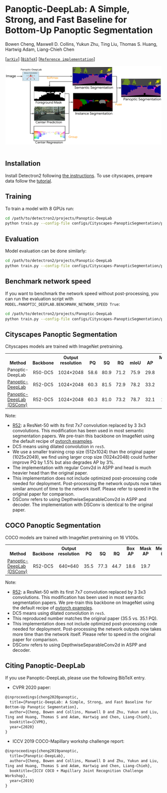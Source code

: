 # Panoptic-DeepLab: A Simple, Strong, and Fast Baseline for Bottom-Up Panoptic Segmentation

Bowen Cheng, Maxwell D. Collins, Yukun Zhu, Ting Liu, Thomas S. Huang, Hartwig Adam, Liang-Chieh Chen

[[`arXiv`](https://arxiv.org/abs/1911.10194)] [[`BibTeX`](#CitingPanopticDeepLab)] [[`Reference implementation`](https://github.com/bowenc0221/panoptic-deeplab)]

<div align="center">
  <img src="https://github.com/bowenc0221/panoptic-deeplab/blob/master/docs/panoptic_deeplab.png"/>
</div><br/>

## Installation
Install Detectron2 following [the instructions](https://detectron2.readthedocs.io/tutorials/install.html).
To use cityscapes, prepare data follow the [tutorial](https://detectron2.readthedocs.io/tutorials/builtin_datasets.html#expected-dataset-structure-for-cityscapes).

## Training

To train a model with 8 GPUs run:
```bash
cd /path/to/detectron2/projects/Panoptic-DeepLab
python train.py --config-file configs/Cityscapes-PanopticSegmentation/panoptic_deeplab_R_52_os16_mg124_poly_90k_bs32_crop_512_1024_dsconv.yaml --num-gpus 8
```

## Evaluation

Model evaluation can be done similarly:
```bash
cd /path/to/detectron2/projects/Panoptic-DeepLab
python train.py --config-file configs/Cityscapes-PanopticSegmentation/panoptic_deeplab_R_52_os16_mg124_poly_90k_bs32_crop_512_1024_dsconv.yaml --eval-only MODEL.WEIGHTS /path/to/model_checkpoint
```

## Benchmark network speed

If you want to benchmark the network speed without post-processing, you can run the evaluation script with `MODEL.PANOPTIC_DEEPLAB.BENCHMARK_NETWORK_SPEED True`:
```bash
cd /path/to/detectron2/projects/Panoptic-DeepLab
python train.py --config-file configs/Cityscapes-PanopticSegmentation/panoptic_deeplab_R_52_os16_mg124_poly_90k_bs32_crop_512_1024_dsconv.yaml --eval-only MODEL.WEIGHTS /path/to/model_checkpoint MODEL.PANOPTIC_DEEPLAB.BENCHMARK_NETWORK_SPEED True
```

## Cityscapes Panoptic Segmentation
Cityscapes models are trained with ImageNet pretraining.

<table><tbody>
<!-- START TABLE -->
<!-- TABLE HEADER -->
<th valign="bottom">Method</th>
<th valign="bottom">Backbone</th>
<th valign="bottom">Output<br/>resolution</th>
<th valign="bottom">PQ</th>
<th valign="bottom">SQ</th>
<th valign="bottom">RQ</th>
<th valign="bottom">mIoU</th>
<th valign="bottom">AP</th>
<th valign="bottom">Memory (M)</th>
<th valign="bottom">model id</th>
<th valign="bottom">download</th>
<!-- TABLE BODY -->
 <tr><td align="left">Panoptic-DeepLab</td>
<td align="center">R50-DC5</td>
<td align="center">1024&times;2048</td>
<td align="center"> 58.6 </td>
<td align="center"> 80.9 </td>
<td align="center"> 71.2 </td>
<td align="center"> 75.9 </td>
<td align="center"> 29.8 </td>
<td align="center"> 8668 </td>
<td align="center"> - </td>
<td align="center">model&nbsp;|&nbsp;metrics</td>
</tr>
 <tr><td align="left"><a href="configs/Cityscapes-PanopticSegmentation/panoptic_deeplab_R_52_os16_mg124_poly_90k_bs32_crop_512_1024.yaml">Panoptic-DeepLab</a></td>
<td align="center">R52-DC5</td>
<td align="center">1024&times;2048</td>
<td align="center"> 60.3 </td>
<td align="center"> 81.5 </td>
<td align="center"> 72.9 </td>
<td align="center"> 78.2 </td>
<td align="center"> 33.2 </td>
<td align="center"> 9682 </td>
<td align="center"> 30841561 </td>
<td align="center"><a href="https://dl.fbaipublicfiles.com/detectron2/PanopticDeepLab/Cityscapes-PanopticSegmentation/panoptic_deeplab_R_52_os16_mg124_poly_90k_bs32/model_final_bd324a.pkl
">model</a>&nbsp;|&nbsp;<a href="https://dl.fbaipublicfiles.com/detectron2/PanopticDeepLab/Cityscapes-PanopticSegmentation/panoptic_deeplab_R_52_os16_mg124_poly_90k_bs32/metrics.json
">metrics</a></td>
</tr>
 <tr><td align="left"><a href="configs/Cityscapes-PanopticSegmentation/panoptic_deeplab_R_52_os16_mg124_poly_90k_bs32_crop_512_1024_dsconv.yaml">Panoptic-DeepLab (DSConv)</a></td>
<td align="center">R52-DC5</td>
<td align="center">1024&times;2048</td>
<td align="center"> 60.3 </td>
<td align="center"> 81.0 </td>
<td align="center"> 73.2 </td>
<td align="center"> 78.7 </td>
<td align="center"> 32.1 </td>
<td align="center"> 10466 </td>
<td align="center"> 33148034 </td>
<td align="center"><a href="https://dl.fbaipublicfiles.com/detectron2/PanopticDeepLab/Cityscapes-PanopticSegmentation/panoptic_deeplab_R_52_os16_mg124_poly_90k_bs32_crop_512_1024_dsconv/model_final_23d03a.pkl
">model</a>&nbsp;|&nbsp;<a href="https://dl.fbaipublicfiles.com/detectron2/PanopticDeepLab/Cityscapes-PanopticSegmentation/panoptic_deeplab_R_52_os16_mg124_poly_90k_bs32_crop_512_1024_dsconv/metrics.json
">metrics</a></td>
</tr>
</tbody></table>

Note:
- [R52](https://dl.fbaipublicfiles.com/detectron2/DeepLab/R-52.pkl): a ResNet-50 with its first 7x7 convolution replaced by 3 3x3 convolutions. This modification has been used in most semantic segmentation papers. We pre-train this backbone on ImageNet using the default recipe of [pytorch examples](https://github.com/pytorch/examples/tree/master/imagenet).
- DC5 means using dilated convolution in `res5`.
- We use a smaller training crop size (512x1024) than the original paper (1025x2049), we find using larger crop size (1024x2048) could further improve PQ by 1.5% but also degrades AP by 3%.
- The implementation with regular Conv2d in ASPP and head is much heavier head than the original paper.
- This implementation does not include optimized post-processing code needed for deployment. Post-processing the network
  outputs now takes similar amount of time to the network itself. Please refer to speed in the
  original paper for comparison.
- DSConv refers to using DepthwiseSeparableConv2d in ASPP and decoder. The implementation with DSConv is identical to the original paper.

## COCO Panoptic Segmentation
COCO models are trained with ImageNet pretraining on 16 V100s.

<table><tbody>
<!-- START TABLE -->
<!-- TABLE HEADER -->
<th valign="bottom">Method</th>
<th valign="bottom">Backbone</th>
<th valign="bottom">Output<br/>resolution</th>
<th valign="bottom">PQ</th>
<th valign="bottom">SQ</th>
<th valign="bottom">RQ</th>
<th valign="bottom">Box AP</th>
<th valign="bottom">Mask AP</th>
<th valign="bottom">Memory (M)</th>
<th valign="bottom">model id</th>
<th valign="bottom">download</th>
<!-- TABLE BODY -->
 <tr><td align="left"><a href="configs/COCO-PanopticSegmentation/panoptic_deeplab_R_52_os16_mg124_poly_200k_bs64_crop_640_640_coco_dsconv.yaml">Panoptic-DeepLab (DSConv)</a></td>
<td align="center">R52-DC5</td>
<td align="center">640&times;640</td>
<td align="center"> 35.5 </td>
<td align="center"> 77.3 </td>
<td align="center"> 44.7 </td>
<td align="center"> 18.6 </td>
<td align="center"> 19.7 </td>
<td align="center">  </td>
<td align="center"> 246448865 </td>
<td align="center"><a href="https://dl.fbaipublicfiles.com/detectron2/PanopticDeepLab/COCO-PanopticSegmentation/panoptic_deeplab_R_52_os16_mg124_poly_200k_bs64_crop_640_640_coco_dsconv/model_final_5e6da2.pkl
">model</a>&nbsp;|&nbsp;<a href="https://dl.fbaipublicfiles.com/detectron2/PanopticDeepLab/COCO-PanopticSegmentation/panoptic_deeplab_R_52_os16_mg124_poly_200k_bs64_crop_640_640_coco_dsconv/metrics.json
">metrics</a></td>
</tr>
</tbody></table>

Note:
- [R52](https://dl.fbaipublicfiles.com/detectron2/DeepLab/R-52.pkl): a ResNet-50 with its first 7x7 convolution replaced by 3 3x3 convolutions. This modification has been used in most semantic segmentation papers. We pre-train this backbone on ImageNet using the default recipe of [pytorch examples](https://github.com/pytorch/examples/tree/master/imagenet).
- DC5 means using dilated convolution in `res5`.
- This reproduced number matches the original paper (35.5 vs. 35.1 PQ).
- This implementation does not include optimized post-processing code needed for deployment. Post-processing the network
  outputs now takes more time than the network itself. Please refer to speed in the original paper for comparison.
- DSConv refers to using DepthwiseSeparableConv2d in ASPP and decoder.

## <a name="CitingPanopticDeepLab"></a>Citing Panoptic-DeepLab

If you use Panoptic-DeepLab, please use the following BibTeX entry.

*   CVPR 2020 paper:

```
@inproceedings{cheng2020panoptic,
  title={Panoptic-DeepLab: A Simple, Strong, and Fast Baseline for Bottom-Up Panoptic Segmentation},
  author={Cheng, Bowen and Collins, Maxwell D and Zhu, Yukun and Liu, Ting and Huang, Thomas S and Adam, Hartwig and Chen, Liang-Chieh},
  booktitle={CVPR},
  year={2020}
}
```

*   ICCV 2019 COCO-Mapillary workshp challenge report:

```
@inproceedings{cheng2019panoptic,
  title={Panoptic-DeepLab},
  author={Cheng, Bowen and Collins, Maxwell D and Zhu, Yukun and Liu, Ting and Huang, Thomas S and Adam, Hartwig and Chen, Liang-Chieh},
  booktitle={ICCV COCO + Mapillary Joint Recognition Challenge Workshop},
  year={2019}
}
```
